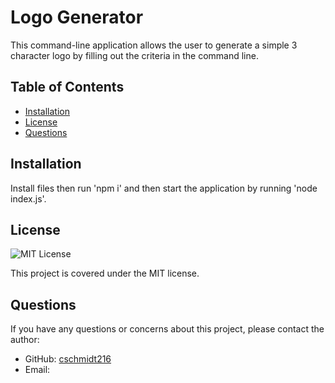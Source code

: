 # Logo Generator

This command-line application allows the user to generate a simple 3 character logo by filling out the criteria in the command line.

## Table of Contents

- [Installation](#installation)
- [License](#license)
- [Questions](#questions)

## Installation

Install files then run 'npm i' and then start the application by running 'node index.js'.


## License

![MIT License](https://img.shields.io/badge/license-MIT-blue.svg)

This project is covered under the MIT license.

## Questions

If you have any questions or concerns about this project, please contact the author:

- GitHub: [cschmidt216](https://github.com/cschmidt216)
- Email: 